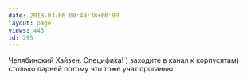 ```yaml
---
date: 2018-03-06 09:49:38+00:00
layout: page
views: 443
id: 295
---
```


Челябинский Хайзен. Специфика! ) заходите в канал к корпусятам) столько парней потому что тоже учат проганью.


